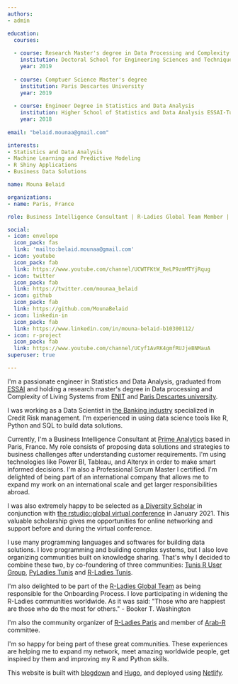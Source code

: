```yaml
---
authors:
- admin

education:
  courses:
  
  - course: Research Master's degree in Data Processing and Complexity of Living Systems 
    institution: Doctoral School for Engineering Sciences and Techniques attached to the National Engineering School of Tunis ENIT
    year: 2019
    
  - course: Comptuer Science Master's degree 
    institution: Paris Descartes University
    year: 2019
    
  - course: Engineer Degree in Statistics and Data Analysis 
    institution: Higher School of Statistics and Data Analysis ESSAI-Tunis
    year: 2018
    
email: "belaid.mounaa@gmail.com"

interests:
- Statistics and Data Analysis
- Machine Learning and Predictive Modeling 
- R Shiny Applications
- Business Data Solutions

name: Mouna Belaid

organizations:
- name: Paris, France

role: Business Intelligence Consultant | R-Ladies Global Team Member | Community Organizer of R-Ladies Paris

social:
- icon: envelope
  icon_pack: fas
  link: 'mailto:belaid.mounaa@gmail.com'
- icon: youtube
  icon_pack: fab
  link: https://www.youtube.com/channel/UCWTFKtW_ReLP9zmMTYjRqug
- icon: twitter
  icon_pack: fab
  link: https://twitter.com/mounaa_belaid 
- icon: github
  icon_pack: fab
  link: https://github.com/MounaBelaid
- icon: linkedin-in
  icon_pack: fab
  link: https://www.linkedin.com/in/mouna-belaid-b10300112/
- icon: r-project
  icon_pack: fab
  link: https://www.youtube.com/channel/UCyf1AvRK4gmfRUJjeBNMauA
superuser: true

---
```


I'm a passionate engineer in Statistics and Data Analysis, graduated from [ESSAI](http://www.essai.rnu.tn/en/) and holding a research master's degree in Data processing and Complexity of Living Systems from [ENIT](http://www.enit.rnu.tn/fr/home/indexfr.php) and 
[Paris Descartes university](https://drive.google.com/file/d/1GHODY2FBoI9ZLopNlO3KEz4qOHhW73EO/view?usp=sharing).

I was working as a Data Scientist in [the Banking industry](https://www.biat.com.tn/) specialized in Credit Risk management. I'm experienced in using data science tools like R, Python and SQL to build data solutions.

Currently, I'm a Business Intelligence Consultant at [Prime Analytics](https://www.primeanalytics.fr/) based in Paris, France. My role consists of proposing data solutions and strategies to business challenges after understanding customer requirements. I'm using technologies like Power BI, Tableau, and Alteryx in order to make smart informed decisions. I'm also a Professional Scrum Master I certified. I'm delighted of being part of an international company that allows me to expand my work on an international scale and get larger responsibilities abroad.

I was also extremely happy to be selected as [a Diversity Scholar](https://drive.google.com/file/d/1KanOLRXW7GIuVtXTZMp3U_U1TLRJAAZ0/view?usp=sharing) in conjunction with [the rstudio::global virtual conference](https://blog.rstudio.com/2020/11/30/diversity-scholarships/) in January 2021. This valuable scholarship gives me opportunities for online networking and support before and during the virtual conference. 

I use many programming languages and softwares for building data solutions. I love programming and building complex systems, but I also love organizing communities built on knowledge sharing. That's why I decided to combine these two, by co-foundering of three communities: [Tunis R User Group](https://www.meetup.com/tunis-r-user-group), [PyLadies Tunis](https://www.meetup.com/pyladies-tunis/) and [R-Ladies Tunis](https://tinyurl.com/fh8e9dn9).

I'm also delighted to be part of the [R-Ladies Global Team](https://rladies.org/about-us/team/) as being responsible for the Onboarding Process. I love participating in widening the R-Ladies communities worldwide. As it was said: "Those who are happiest are those who do the most for others." - Booker T. Washington

I'm also the community organizer of [R-Ladies Paris](https://www.meetup.com/rladies-paris/) and member of [Arab-R](https://arabr.github.io/) committee.

I'm so happy for being part of these great communities. These experiences are helping me to expand my network, meet amazing worldwide people, get inspired by them and improving my R and Python skills.

This website is built with [blogdown](https://github.com/rstudio/blogdown) and [Hugo](https://gohugo.io/), and deployed using [Netlify](https://www.netlify.com/).
